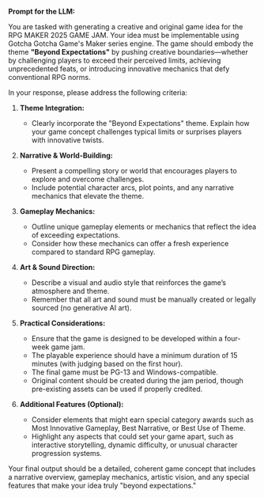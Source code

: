 **Prompt for the LLM:**

You are tasked with generating a creative and original game idea for the RPG MAKER 2025 GAME JAM. Your idea must be implementable using Gotcha Gotcha Game's Maker series engine. The game should embody the theme **"Beyond Expectations"** by pushing creative boundaries—whether by challenging players to exceed their perceived limits, achieving unprecedented feats, or introducing innovative mechanics that defy conventional RPG norms.

In your response, please address the following criteria:

1. **Theme Integration:**  
   - Clearly incorporate the "Beyond Expectations" theme. Explain how your game concept challenges typical limits or surprises players with innovative twists.

2. **Narrative & World-Building:**  
   - Present a compelling story or world that encourages players to explore and overcome challenges.
   - Include potential character arcs, plot points, and any narrative mechanics that elevate the theme.

3. **Gameplay Mechanics:**  
   - Outline unique gameplay elements or mechanics that reflect the idea of exceeding expectations.
   - Consider how these mechanics can offer a fresh experience compared to standard RPG gameplay.

4. **Art & Sound Direction:**  
   - Describe a visual and audio style that reinforces the game’s atmosphere and theme.
   - Remember that all art and sound must be manually created or legally sourced (no generative AI art).

5. **Practical Considerations:**  
   - Ensure that the game is designed to be developed within a four-week game jam.
   - The playable experience should have a minimum duration of 15 minutes (with judging based on the first hour).
   - The final game must be PG-13 and Windows-compatible.
   - Original content should be created during the jam period, though pre-existing assets can be used if properly credited.

6. **Additional Features (Optional):**  
   - Consider elements that might earn special category awards such as Most Innovative Gameplay, Best Narrative, or Best Use of Theme.
   - Highlight any aspects that could set your game apart, such as interactive storytelling, dynamic difficulty, or unusual character progression systems.

Your final output should be a detailed, coherent game concept that includes a narrative overview, gameplay mechanics, artistic vision, and any special features that make your idea truly "beyond expectations."